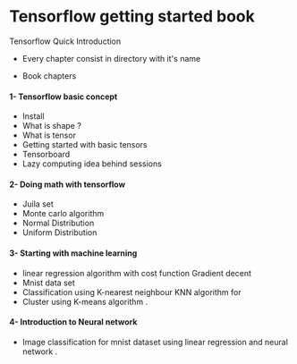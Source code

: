 # Tensorflow getting started book

Tensorflow Quick Introduction

- Every chapter consist in directory with it's name

- Book chapters

#### 1- Tensorflow basic concept
- Install
- What is shape ?
- What is tensor
- Getting started with basic tensors
- Tensorboard
- Lazy computing idea behind sessions

#### 2- Doing math with tensorflow
- Juila set
- Monte carlo algorithm 
- Normal Distribution
- Uniform Distribution

#### 3- Starting with machine learning
- linear regression algorithm with cost function Gradient decent
- Mnist data set
- Classification using K-nearest neighbour KNN algorithm for
- Cluster using K-means algorithm .

#### 4- Introduction to Neural network

-  Image classification for mnist dataset using linear regression and neural network . 





